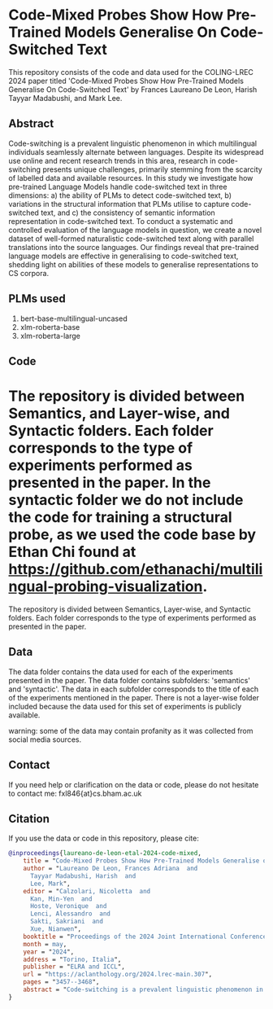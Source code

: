 # Code-Mixed Probes Show How Pre-Trained Models Generalise On Code-Switched Text 
This repository consists of the code and data used for the COLING-LREC 2024 paper titled 'Code-Mixed Probes Show How Pre-Trained Models Generalise On Code-Switched Text' by Frances Laureano De Leon, Harish Tayyar Madabushi, and Mark Lee.

## Abstract
Code-switching is a prevalent linguistic phenomenon in which multilingual individuals seamlessly alternate between languages. Despite its widespread use online and recent research trends in this area, research in code-switching presents unique challenges, primarily stemming from the scarcity of labelled data and available resources. In this study we investigate how pre-trained Language Models handle code-switched text in three dimensions: a) the ability of PLMs to detect code-switched text, b) variations in the structural information that PLMs utilise to capture code-switched text, and c) the consistency of semantic information representation in code-switched text. To conduct a systematic and controlled evaluation of the language models in question, we create a novel dataset of well-formed naturalistic code-switched text along with parallel translations into the source languages. Our findings reveal that pre-trained language models are effective in generalising to code-switched text, shedding light on abilities of these models to generalise representations to CS corpora.

## PLMs used
1. bert-base-multilingual-uncased
2. xlm-roberta-base
3. xlm-roberta-large

## Code
The repository is divided between Semantics, and Layer-wise, and Syntactic folders. Each folder corresponds to the type of experiments performed as presented in the paper. In the syntactic folder we do not include the code for training a structural probe, as we used the code base by Ethan Chi found at https://github.com/ethanachi/multilingual-probing-visualization. 
=======
The repository is divided between Semantics, Layer-wise, and Syntactic folders. Each folder corresponds to the type of experiments performed as presented in the paper. 


## Data

The data folder contains the data used for each of the experiments presented in the paper. The data folder contains subfolders: 'semantics' and 'syntactic'. The data in each subfolder corresponds to the title of each of the experiments mentioned in the paper. There is not a layer-wise folder included because the data used for this set of experiments is publicly available.

warning: some of the data may contain profanity as it was collected from social media sources.

## Contact

If you need help or clarification on the data or code, please do not hesitate to contact me: fxl846{at}cs.bham.ac.uk

## Citation

If you use the data or code in this repository, please cite:
```bibtex
@inproceedings{laureano-de-leon-etal-2024-code-mixed,
    title = "Code-Mixed Probes Show How Pre-Trained Models Generalise on Code-Switched Text",
    author = "Laureano De Leon, Frances Adriana  and
      Tayyar Madabushi, Harish  and
      Lee, Mark",
    editor = "Calzolari, Nicoletta  and
      Kan, Min-Yen  and
      Hoste, Veronique  and
      Lenci, Alessandro  and
      Sakti, Sakriani  and
      Xue, Nianwen",
    booktitle = "Proceedings of the 2024 Joint International Conference on Computational Linguistics, Language Resources and Evaluation (LREC-COLING 2024)",
    month = may,
    year = "2024",
    address = "Torino, Italia",
    publisher = "ELRA and ICCL",
    url = "https://aclanthology.org/2024.lrec-main.307",
    pages = "3457--3468",
    abstract = "Code-switching is a prevalent linguistic phenomenon in which multilingual individuals seamlessly alternate between languages. Despite its widespread use online and recent research trends in this area, research in code-switching presents unique challenges, primarily stemming from the scarcity of labelled data and available resources. In this study we investigate how pre-trained Language Models handle code-switched text in three dimensions: a) the ability of PLMs to detect code-switched text, b) variations in the structural information that PLMs utilise to capture code-switched text, and c) the consistency of semantic information representation in code-switched text. To conduct a systematic and controlled evaluation of the language models in question, we create a novel dataset of well-formed naturalistic code-switched text along with parallel translations into the source languages. Our findings reveal that pre-trained language models are effective in generalising to code-switched text, shedding light on abilities of these models to generalise representations to CS corpora. We release all our code and data, including the novel corpus, at https://github.com/francesita/code-mixed-probes.",
}
```




